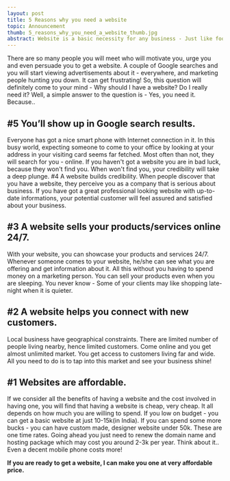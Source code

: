 ```yaml
---
layout: post
title: 5 Reasons why you need a website
topic: Announcement
thumb: 5_reasons_why_you_need_a_website_thumb.jpg
abstract: Website is a basic necessity for any business - Just like food, cloth and shelter for normal human being. Why? Read this article to find out.
---
```

There are so many people you will meet who will motivate you, urge you and even persuade you to get a website. A couple of Google searches and you will start viewing advertisements about it - everywhere, and marketing people hunting you down. It can get frustrating! So, this question will definitely come to your mind - Why should I have a website?  Do I really need it? Well, a simple answer to the question is - Yes, you need it. Because..

## #5 You’ll show up in Google search results.
Everyone has got a nice smart phone with Internet connection in it. In this busy world, expecting someone to come to your office by looking at your address in your visiting card seems far fetched. Most often than not, they will search for you - online. If you haven't got a website you are in bad luck, because they won't find you. When won't find you, your credibility will take a deep plunge.
#4 A website builds credibility.
When people discover that you have a website, they perceive you as a company that is serious about business. If you have got a great professional looking website with up-to-date informations, your potential customer will feel assured and satisfied about your business. 

## #3 A website sells your products/services online 24/7.
With your website, you can showcase your products and services 24/7. Whenever someone comes to your website, he/she can see what you are offering and get information about it. All this without you having to spend money on a marketing person. You can sell your products even when you are sleeping. You never know - Some of your clients may like shopping late-night when it is quieter.

## #2 A website helps you connect with new customers.
Local business have geographical constraints. There are limited number of people living nearby, hence limited customers. Come online and you get almost unlimited market. You get access to customers living far and wide. All you need to do is to tap into this market and see your business shine!

## #1 Websites are affordable.
If we consider all the benefits of having a website and the cost involved in having one, you will find that having a website is cheap, very cheap. It all depends on how much you are willing to spend. If you low on budget - you can get a basic website at just 10-15k(in India). If you can spend some more bucks - you can have custom made, designer website under 50k. These are one time rates. Going ahead you just need to renew the domain name and hosting package which may cost you around 2-3k per year. Think about it.. Even a decent mobile phone costs more!

**If you are ready to get a website, I can make you one at very affordable price.**
